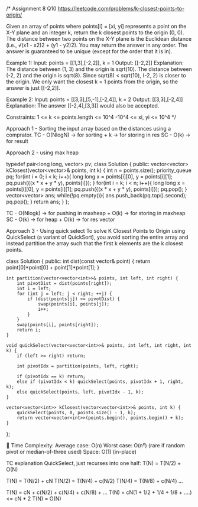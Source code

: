 /*
Assignment 8 Q10
https://leetcode.com/problems/k-closest-points-to-origin/

Given an array of points where points[i] = [xi, yi] represents a point on the X-Y plane and an integer k, return the k closest points to the origin (0, 0).
The distance between two points on the X-Y plane is the Euclidean distance (i.e., √(x1 - x2)2 + (y1 - y2)2).
You may return the answer in any order. The answer is guaranteed to be unique (except for the order that it is in).

Example 1:
Input: points = [[1,3],[-2,2]], k = 1
Output: [[-2,2]]
Explanation:
The distance between (1, 3) and the origin is sqrt(10).
The distance between (-2, 2) and the origin is sqrt(8).
Since sqrt(8) < sqrt(10), (-2, 2) is closer to the origin.
We only want the closest k = 1 points from the origin, so the answer is just [[-2,2]].

Example 2:
Input: points = [[3,3],[5,-1],[-2,4]], k = 2
Output: [[3,3],[-2,4]]
Explanation: The answer [[-2,4],[3,3]] would also be accepted.

Constraints:
1 <= k <= points.length <= 10^4
-10^4 <= xi, yi <= 10^4
*/

Approach 1 - 
Sorting the input array based on the distances using a comprator.
TC - O(NlogN) -> for sorting + k -> for storing in res
SC - O(k) -> for result

Approach 2 -
using max heap

typedef pair<long long, vector<int>> pv;
class Solution {
public:
    vector<vector<int>> kClosest(vector<vector<int>>& points, int k) {
        int n = points.size();
        priority_queue<pv> pq;
        for(int i = 0; i < k; i++){
            long long x = points[i][0], y = points[i][1];
            pq.push({(x * x + y * y), points[i]});
        }
        for(int i = k; i < n; i++){
            long long x = points[i][0], y = points[i][1];
            pq.push({(x * x + y * y), points[i]});
            pq.pop();
        }
        vector<vector<int>> ans;
        while(!pq.empty()){
            ans.push_back(pq.top().second);
            pq.pop();
        }
        return ans;
    }
};

TC - O(Nlogk) -> for pushing in maxheap + O(k) -> for storing in maxheap
SC - O(k) -> for heap + O(k) -> for res vector

Approach 3 - Using quick select
To solve K Closest Points to Origin using QuickSelect (a variant of QuickSort), you avoid sorting the entire array and instead partition the array such that the first k elements are the k closest points.

class Solution {
public:
    int dist(const vector<int>& point) {
        return point[0]*point[0] + point[1]*point[1];
    }

    int partition(vector<vector<int>>& points, int left, int right) {
        int pivotDist = dist(points[right]);
        int i = left;
        for (int j = left; j < right; ++j) {
            if (dist(points[j]) <= pivotDist) {
                swap(points[i], points[j]);
                i++;
            }
        }
        swap(points[i], points[right]);
        return i;
    }

    void quickSelect(vector<vector<int>>& points, int left, int right, int k) {
        if (left >= right) return;

        int pivotIdx = partition(points, left, right);

        if (pivotIdx == k) return;
        else if (pivotIdx < k) quickSelect(points, pivotIdx + 1, right, k);
        else quickSelect(points, left, pivotIdx - 1, k);
    }

    vector<vector<int>> kClosest(vector<vector<int>>& points, int k) {
        quickSelect(points, 0, points.size() - 1, k);
        return vector<vector<int>>(points.begin(), points.begin() + k);
    }
};

📌 Time Complexity:
Average case: O(n)
Worst case: O(n²) (rare if random pivot or median-of-three used)
Space: O(1) (in-place)

TC explanation
QuickSelect, just recurses into one half:
T(N) = T(N/2) + O(N)

T(N) = T(N/2) + cN
T(N/2) = T(N/4) + c(N/2)
T(N/4) = T(N/8) + c(N/4)
...

T(N) = cN + c(N/2) + c(N/4) + c(N/8) + …
T(N) = cN(1 + 1/2 + 1/4 + 1/8 + ....) <= cN * 2
T(N) = O(N)